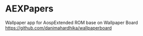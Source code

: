 # AEXPapers

Wallpaper app for AospExtended ROM base on Wallpaper Board https://github.com/danimahardhika/wallpaperboard
